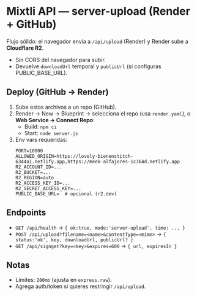 # Mixtli API — server-upload (Render + GitHub)

Flujo sólido: el navegador envía a `/api/upload` (Render) y Render sube a **Cloudflare R2**.
- Sin CORS del navegador para subir.
- Devuelve `downloadUrl` temporal y `publicUrl` (si configuras PUBLIC_BASE_URL).

## Deploy (GitHub → Render)
1) Sube estos archivos a un repo (GitHub).
2) Render → New → Blueprint → selecciona el repo (usa `render.yaml`), o **Web Service → Connect Repo**:
   - Build: `npm ci`
   - Start: `node server.js`
3) Env vars requeridas:
   ```
   PORT=10000
   ALLOWED_ORIGIN=https://lovely-bienenstitch-6344a1.netlify.app,https://meek-alfajores-1c364d.netlify.app
   R2_ACCOUNT_ID=...
   R2_BUCKET=...
   R2_REGION=auto
   R2_ACCESS_KEY_ID=...
   R2_SECRET_ACCESS_KEY=...
   PUBLIC_BASE_URL=  # opcional (r2.dev)
   ```

## Endpoints
- `GET /api/health` → `{ ok:true, mode:'server-upload', time: ... }`
- `POST /api/upload?filename=<name>&contentType=<mime>` → `{ status:'ok', key, downloadUrl, publicUrl? }`
- `GET /api/signget?key=<key>&expires=600` → `{ url, expiresIn }`

## Notas
- Límites: `200mb` (ajusta en `express.raw`).
- Agrega auth/token si quieres restringir `/api/upload`.
